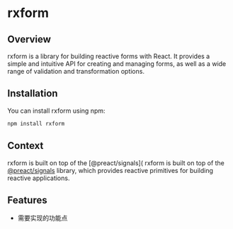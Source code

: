 # rxform

## Overview

rxform is a library for building reactive forms with React. It provides a simple and intuitive API for creating and managing forms, as well as a wide range of validation and transformation options.

## Installation

You can install rxform using npm:

```bash
npm install rxform
```

## Context

rxform is built on top of the [@preact/signals](
rxform is built on top of the [@preact/signals](URL_ADDRESS.npmjs.com/package/@preact/signals) library, which provides reactive primitives for building reactive applications.

## Features

- 需要实现的功能点
